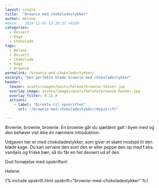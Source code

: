 ```yaml
---
layout: single
title:  "Brownie med chokoladestykker"
author: Helene
#date:   2019-11-05 13:39:33 +0100
categories:  
  - Dessert
  - Kage
  - Chokolade 
tags: 
  - Helene
  - Dessert
  - Chokolade
  - Kage
  - Brownie
permalink: /brownie-med-chokoladestykker/
excerpt: "Den perfekte bløde brownie med chokoladestykker"
header:
  teaser: assets/images/posts/helene/brownie-teaser.jpg
  overlay_image: assets/images/posts/helene/brownie-header.jpg
  overlay_filter: 0.15 # 
  actions:
    - label: "Direkte til opskriften"
      url: "/brownie-med-chokoladestykker/#opskrift"

---
```


Brownie, brownie, brownie. 
En brownie går du sjældent galt i byen med og den behøver vist ikke en nærmere introduktion.

Udgaven her er med chokoladestykker, som giver et skønt modspil til den bløde kage. Du kan servere den som den er eller peppe den op med f.eks. vaniljeis og friske bær, så du får en hel dessert ud af den.

God fornøjelse med opskriften!

Helene

{% include opskrift.html opskrift="brownie-med-chokoladestykker" %}